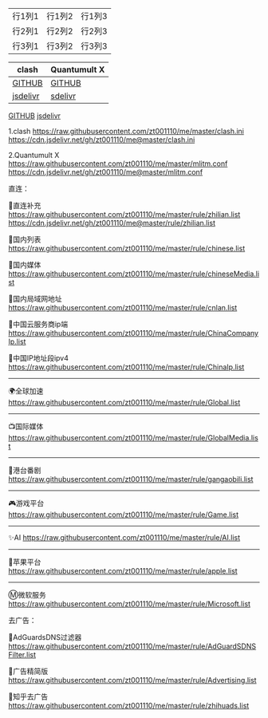 <table align="center">
  <tr>
    <td>行1列1</td>
    <td>行1列2</td>
    <td>行1列3</td>
  </tr>
  <tr>
    <td>行2列1</td>
    <td>行2列2</td>
    <td>行2列3</td>
  </tr>
  <tr>
    <td>行3列1</td>
    <td>行3列2</td>
    <td>行3列3</td>
  </tr>
</table>




| clash | Quantumult X |
| ---- | ---- |
| [GITHUB](https://raw.githubusercontent.com/zt001110/me/master/clash.ini ) | [GITHUB](https://raw.githubusercontent.com/zt001110/me/master/mlitm.conf) |
| [jsdelivr](https://cdn.jsdelivr.net/gh/zt001110/me@master/clash.ini) | [sdelivr](https://cdn.jsdelivr.net/gh/zt001110/me@master/mlitm.conf) |



[GITHUB](https://raw.githubusercontent.com/zt001110/me/master/clash.ini )
[jsdelivr](https://cdn.jsdelivr.net/gh/zt001110/me@master/clash.ini)

1.clash https://raw.githubusercontent.com/zt001110/me/master/clash.ini  
        https://cdn.jsdelivr.net/gh/zt001110/me@master/clash.ini

2.Quantumult X https://raw.githubusercontent.com/zt001110/me/master/mlitm.conf
               https://cdn.jsdelivr.net/gh/zt001110/me@master/mlitm.conf
               
直连：

🎯直连补充 https://raw.githubusercontent.com/zt001110/me/master/rule/zhilian.list
           https://cdn.jsdelivr.net/gh/zt001110/me@master/rule/zhilian.list

🎯国内列表 https://raw.githubusercontent.com/zt001110/me/master/rule/chinese.list

🎯国内媒体 https://raw.githubusercontent.com/zt001110/me/master/rule/chineseMedia.list

🎯国内局域网地址 https://raw.githubusercontent.com/zt001110/me/master/rule/cnlan.list

🎯中国云服务商ip端 https://raw.githubusercontent.com/zt001110/me/master/rule/ChinaCompanyIp.list

🎯中国IP地址段ipv4 https://raw.githubusercontent.com/zt001110/me/master/rule/ChinaIp.list

---------------------------------------------------------------------------------------

🌍全球加速 https://raw.githubusercontent.com/zt001110/me/master/rule/Global.list

---------------------------------------------------------------------------------------

📺国际媒体 https://raw.githubusercontent.com/zt001110/me/master/rule/GlobalMedia.list

---------------------------------------------------------------------------------------

🎥港台番剧 https://raw.githubusercontent.com/zt001110/me/master/rule/gangaobili.list

---------------------------------------------------------------------------------------

🎮游戏平台 https://raw.githubusercontent.com/zt001110/me/master/rule/Game.list

---------------------------------------------------------------------------------------

✨AI https://raw.githubusercontent.com/zt001110/me/master/rule/AI.list

---------------------------------------------------------------------------------------

🍎苹果平台 https://raw.githubusercontent.com/zt001110/me/master/rule/apple.list

---------------------------------------------------------------------------------------

Ⓜ️微软服务 https://raw.githubusercontent.com/zt001110/me/master/rule/Microsoft.list

去广告：

🛑AdGuardsDNS过滤器 https://raw.githubusercontent.com/zt001110/me/master/rule/AdGuardSDNSFilter.list

🛑广告精简版 https://raw.githubusercontent.com/zt001110/me/master/rule/Advertising.list

🛑知乎去广告 https://raw.githubusercontent.com/zt001110/me/master/rule/zhihuads.list


